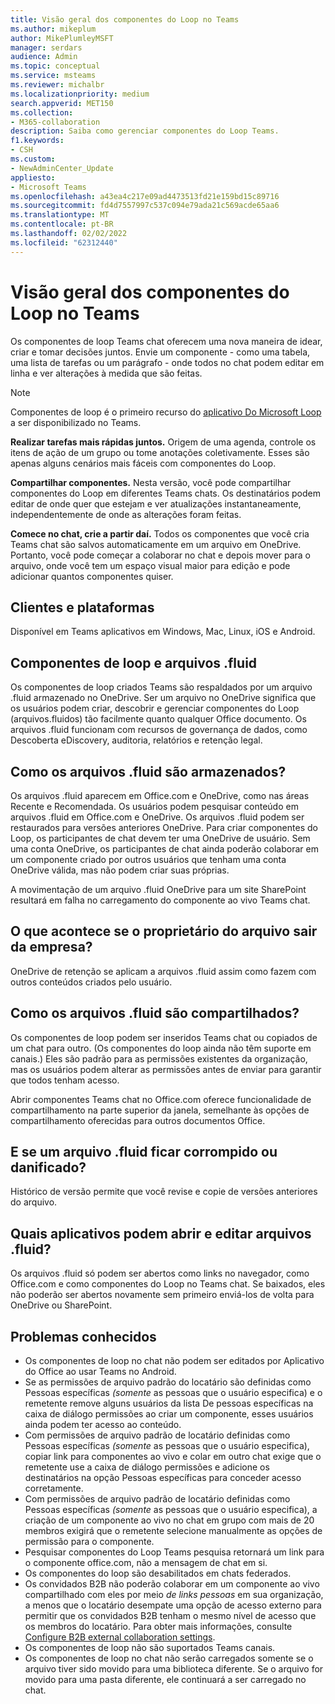 ```yaml
---
title: Visão geral dos componentes do Loop no Teams
ms.author: mikeplum
author: MikePlumleyMSFT
manager: serdars
audience: Admin
ms.topic: conceptual
ms.service: msteams
ms.reviewer: michalbr
ms.localizationpriority: medium
search.appverid: MET150
ms.collection:
- M365-collaboration
description: Saiba como gerenciar componentes do Loop Teams.
f1.keywords:
- CSH
ms.custom:
- NewAdminCenter_Update
appliesto:
- Microsoft Teams
ms.openlocfilehash: a43ea4c217e09ad4473513fd21e159bd15c89716
ms.sourcegitcommit: fd4d7557997c537c094e79ada21c569acde65aa6
ms.translationtype: MT
ms.contentlocale: pt-BR
ms.lasthandoff: 02/02/2022
ms.locfileid: "62312440"
---
```

# <a name="overview-of-loop-components-in-teams"></a>Visão geral dos componentes do Loop no Teams

Os componentes de loop Teams chat oferecem uma nova maneira de idear, criar e tomar decisões juntos. Envie um componente - como uma tabela, uma lista de tarefas ou um parágrafo - onde todos no chat podem editar em linha e ver alterações à medida que são feitas. 

> [!Note]
> Componentes de loop é o primeiro recurso do [aplicativo Do Microsoft Loop](https://www.microsoft.com/en-us/microsoft-loop) a ser disponibilizado no Teams. 

**Realizar tarefas mais rápidas juntos.** Origem de uma agenda, controle os itens de ação de um grupo ou tome anotações coletivamente. Esses são apenas alguns cenários mais fáceis com componentes do Loop.

**Compartilhar componentes.** Nesta versão, você pode compartilhar componentes do Loop em diferentes Teams chats. Os destinatários podem editar de onde quer que estejam e ver atualizações instantaneamente, independentemente de onde as alterações foram feitas.

**Comece no chat, crie a partir daí.** Todos os componentes que você cria Teams chat são salvos automaticamente em um arquivo em OneDrive. Portanto, você pode começar a colaborar no chat e depois mover para o arquivo, onde você tem um espaço visual maior para edição e pode adicionar quantos componentes quiser.

## <a name="clients-and-platforms"></a>Clientes e plataformas

Disponível em Teams aplicativos em Windows, Mac, Linux, iOS e Android.

## <a name="loop-components-and-fluid-files"></a>Componentes de loop e arquivos .fluid

Os componentes de loop criados Teams são respaldados por um arquivo .fluid armazenado no OneDrive. Ser um arquivo no OneDrive significa que os usuários podem criar, descobrir e gerenciar componentes do Loop (arquivos.fluidos) tão facilmente quanto qualquer Office documento. Os arquivos .fluid funcionam com recursos de governança de dados, como Descoberta eDiscovery, auditoria, relatórios e retenção legal.

## <a name="how-are-fluid--files-stored"></a>Como os arquivos .fluid são armazenados?

Os arquivos .fluid aparecem em Office.com e OneDrive, como nas áreas Recente e Recomendada. Os usuários podem pesquisar conteúdo em arquivos .fluid em Office.com e OneDrive. Os arquivos .fluid podem ser restaurados para versões anteriores OneDrive. Para criar componentes do Loop, os participantes de chat devem ter uma OneDrive de usuário. Sem uma conta OneDrive, os participantes de chat ainda poderão colaborar em um componente criado por outros usuários que tenham uma conta OneDrive válida, mas não podem criar suas próprias. 

A movimentação de um arquivo .fluid OneDrive para um site SharePoint resultará em falha no carregamento do componente ao vivo Teams chat.

## <a name="what-happens-if-the-owner-of-the-file-leaves-the-company"></a>O que acontece se o proprietário do arquivo sair da empresa?

OneDrive de retenção se aplicam a arquivos .fluid assim como fazem com outros conteúdos criados pelo usuário.

## <a name="how-are-fluid-files-shared"></a>Como os arquivos .fluid são compartilhados?

Os componentes de loop podem ser inseridos Teams chat ou copiados de um chat para outro. (Os componentes do loop ainda não têm suporte em canais.) Eles são padrão para as permissões existentes da organização, mas os usuários podem alterar as permissões antes de enviar para garantir que todos tenham acesso.

Abrir componentes Teams chat no Office.com oferece funcionalidade de compartilhamento na parte superior da janela, semelhante às opções de compartilhamento oferecidas para outros documentos Office.

## <a name="what-if-a-fluid-file-becomes-corrupted-or-damaged"></a>E se um arquivo .fluid ficar corrompido ou danificado?

Histórico de versão permite que você revise e copie de versões anteriores do arquivo.

## <a name="what-apps-can-open-and-edit-fluid-files"></a>Quais aplicativos podem abrir e editar arquivos .fluid?

Os arquivos .fluid só podem ser abertos como links no navegador, como Office.com e como componentes do Loop no Teams chat. Se baixados, eles não poderão ser abertos novamente sem primeiro enviá-los de volta para OneDrive ou SharePoint.

## <a name="known-issues"></a>Problemas conhecidos

- Os componentes de loop no chat não podem ser editados por Aplicativo do Office ao usar Teams no Android.
- Se as permissões de arquivo padrão do locatário são definidas como Pessoas específicas *(somente* as pessoas que o usuário especifica) e o remetente remove alguns  usuários da lista De pessoas específicas na caixa de diálogo permissões ao criar um componente, esses usuários ainda podem ter acesso ao conteúdo.
- Com permissões de arquivo padrão de locatário definidas como Pessoas específicas *(somente* as pessoas que o usuário especifica), copiar link para componentes ao vivo e colar em outro chat exige que o remetente use a caixa de diálogo permissões e adicione os destinatários na opção Pessoas específicas para conceder acesso corretamente.
- Com permissões de arquivo padrão de locatário definidas como Pessoas específicas *(somente* as pessoas que o usuário especifica), a criação de um componente ao vivo no chat em grupo com mais de 20 membros exigirá que o remetente selecione manualmente as opções de permissão para o componente.
- Pesquisar componentes do Loop Teams pesquisa retornará um link para o componente office.com, não a mensagem de chat em si.
- Os componentes do loop são desabilitados em chats federados.
- Os convidados B2B não poderão colaborar em um componente ao vivo compartilhado com eles por meio *de links pessoas* em sua organização, a menos que o locatário desempate uma opção de acesso externo para permitir que os convidados B2B tenham o mesmo nível de acesso que os membros do locatário. Para obter mais informações, consulte [Configure B2B external collaboration settings](/azure/active-directory/external-identities/delegate-invitations#configure-b2b-external-collaboration-settings).
- Os componentes de loop não são suportados Teams canais.
- Os componentes de loop no chat não serão carregados somente se o arquivo tiver sido movido para uma biblioteca diferente. Se o arquivo for movido para uma pasta diferente, ele continuará a ser carregado no chat.
